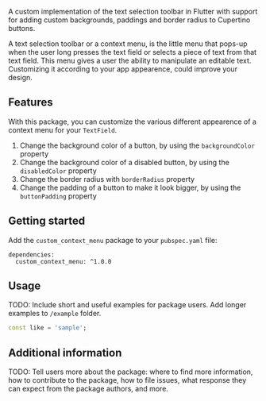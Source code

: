 <!--
This README describes the package. If you publish this package to pub.dev,
this README's contents appear on the landing page for your package.

For information about how to write a good package README, see the guide for
[writing package pages](https://dart.dev/guides/libraries/writing-package-pages).

For general information about developing packages, see the Dart guide for
[creating packages](https://dart.dev/guides/libraries/create-library-packages)
and the Flutter guide for
[developing packages and plugins](https://flutter.dev/developing-packages).
-->

A custom implementation of the text selection toolbar in Flutter with support for adding custom backgrounds, paddings and border radius to Cupertino buttons.

A text selection toolbar or a context menu, is the little menu that pops-up when the user long presses the text field or selects a piece of text from that text field. This menu gives a user the ability to manipulate an editable text. Customizing it according to your app appearence, could improve your design.

## Features

With this package, you can customize the various different appearence of a context menu for your `TextField`.
1. Change the background color of a button, by using the `backgroundColor` property
2. Change the background color of a disabled button, by using the `disabledColor` property
3. Change the border radius with `borderRadius` property
4. Change the padding of a button to make it look bigger, by using the `buttonPadding` property

## Getting started

Add the `custom_context_menu` package to your `pubspec.yaml` file:
```
dependencies:
  custom_context_menu: ^1.0.0
```

## Usage

TODO: Include short and useful examples for package users. Add longer examples
to `/example` folder.

```dart
const like = 'sample';
```

## Additional information

TODO: Tell users more about the package: where to find more information, how to
contribute to the package, how to file issues, what response they can expect
from the package authors, and more.
